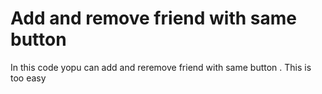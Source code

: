 # Add and remove friend with same button
 In this code yopu can add and reremove friend with same button . This is too easy
